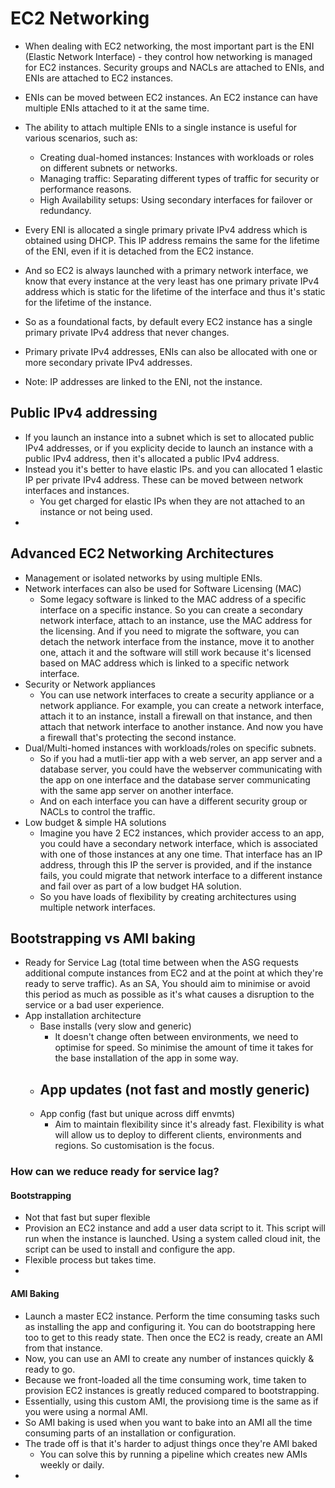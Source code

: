 # EC2 Networking

- When dealing with EC2 networking, the most important part is the ENI (Elastic Network Interface) - they control how networking is managed for EC2 instances. Security groups and NACLs are attached to ENIs, and ENIs are attached to EC2 instances. 
- ENIs can be moved between EC2 instances. An EC2 instance can have multiple ENIs attached to it at the same time.
- The ability to attach multiple ENIs to a single instance is useful for various scenarios, such as:
  - Creating dual-homed instances: Instances with workloads or roles on different subnets or networks.
  - Managing traffic: Separating different types of traffic for security or performance reasons.
  - High Availability setups: Using secondary interfaces for failover or redundancy.

- Every ENI is allocated a single primary private IPv4 address which is obtained using DHCP. This IP address remains the same for the lifetime of the ENI, even if it is detached from the EC2 instance. 
- And so EC2 is always launched with a primary network interface, we know that every instance at the very least has one primary private IPv4 address which is static for the lifetime of the interface and thus it's static for the lifetime of the instance.
- So as a foundational facts, by default every EC2 instance has a single primary private IPv4 address that never changes. 
- Primary private IPv4 addresses, ENIs can also be allocated with one or more secondary private IPv4 addresses. 
- Note: IP addresses are linked to the ENI, not the instance.


## Public IPv4 addressing

- If you launch an instance into a subnet which is set to allocated public IPv4 addresses, or if you explicity decide to launch an instance with a public IPv4 address, then it's allocated a public IPv4 address.
- Instead you it's better to have elastic IPs. and you can allocated 1 elastic IP per private IPv4 address. These can be moved between network interfaces and instances.
  - You get charged for elastic IPs when they are not attached to an instance or not being used.
- 

## Advanced EC2 Networking Architectures

- Management or isolated networks by using multiple ENIs.
- Network interfaces can also be used for Software Licensing (MAC)
  - Some legacy software is linked to the MAC address of a specific interface on a specific instance. So you can create a secondary network interface, attach to an instance, use the MAC address for the licensing. And if you need to migrate the software, you can detach the network interface from the instance, move it to another one, attach it and the software will still work because it's licensed based on MAC address which is linked to a specific network interface.
- Security or Network appliances
  - You can use network interfaces to create a security appliance or a network appliance. For example, you can create a network interface, attach it to an instance, install a firewall on that instance, and then attach that network interface to another instance. And now you have a firewall that's protecting the second instance.
- Dual/Multi-homed instances with workloads/roles on specific subnets. 
  - So if you had a mutli-tier app with a web server, an app server and a database server, you could have the webserver communicating with the app on one interface and the database server communicating with the same app server on another interface.
  - And on each interface you can have a different security group or NACLs to control the traffic.
- Low budget & simple HA solutions
  - Imagine you have 2 EC2 instances, which provider access to an app, you could have a secondary network interface, which is associated with one of those instances at any one time. That interface has an IP address, through this IP the server is provided, and if the instance fails, you could migrate that network interface to a different instance and fail over as part of a low budget HA solution.
  - So you have loads of flexibility by creating architectures using multiple network interfaces.


## Bootstrapping vs AMI baking

- Ready for Service Lag (total time between when the ASG requests additional compute instances from EC2 and at the point at which they're ready to serve traffic). As an SA, You should aim to minimise or avoid this period as much as possible as it's what causes a disruption to the service or a bad user experience.
-  App installation architecture
   -   Base installs (very slow and generic)
       -  It doesn't change often between environments, we need to optimise for speed. So minimise the amount of time it takes for the base installation of the app in some way.
   -   App updates (not fast and mostly generic)
       -   
   -   App config (fast but unique across diff envmts)
       - Aim to maintain flexibility since it's already fast. Flexibility is what will allow us to deploy to different clients, environments and regions. So customisation is the focus. 

### How can we reduce ready for service lag?

#### Bootstrapping

- Not that fast but super flexible
- Provision an EC2 instance and add a user data script to it. This script will run when the instance is launched. Using a system called cloud init, the script can be used to install and configure the app.
- Flexible process but takes time. 
- 

#### AMI Baking

- Launch a master EC2 instance. Perform the time consuming tasks such as installing the app and configuring it. You can do bootstrapping here too to get to this ready state. Then once the EC2 is ready, create an AMI from that instance.
- Now, you can use an AMI to create any number of instances quickly & ready to go.
- Because we front-loaded all the time consuming work, time taken to provision EC2 instances is greatly reduced compared to bootstrapping.
- Essentially, using this custom AMI, the provisiong time is the same as if you were using a normal AMI.
- So AMI baking is used when you want to bake into an AMI all the time consuming parts of an installation or configuration.
- The trade off is that it's harder to adjust things once they're AMI baked
  - You can solve this by running a pipeline which creates new AMIs weekly or daily. 
- 
